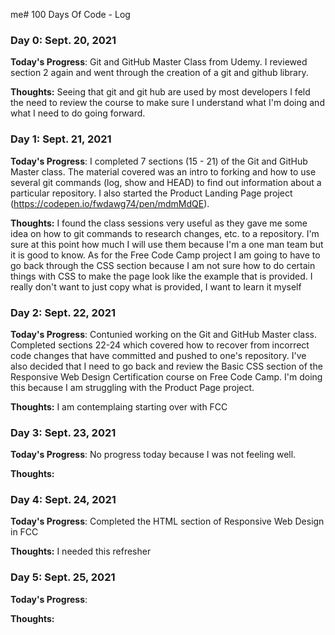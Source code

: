 me# 100 Days Of Code - Log

### Day 0: Sept. 20, 2021

**Today's Progress**: Git and GitHub Master Class from Udemy. I reviewed section 2 again and went through the creation of a git and github library.

**Thoughts:** Seeing that git and git hub are used by most developers I feld the need to review the course to make sure I understand what I'm doing and what I need to do going forward. 

### Day 1: Sept. 21, 2021
**Today's Progress**: I completed 7 sections (15 - 21) of the Git and GitHub Master class. The material covered was an intro to forking and how to use several git commands (log, show and HEAD) to find out information about a particular repository. I also started the Product Landing Page project (https://codepen.io/fwdawg74/pen/mdmMdQE). 

**Thoughts:** I found the class sessions very useful as they gave me some idea on how to git commands to research changes, etc. to a repository. I'm sure at this point how much I will use them because I'm a one man team but it is good to know. 
As for the Free Code Camp project I am going to have to go back through the CSS section because I am not sure how to do certain things with CSS to make the page look like the example that is provided. I really don't want to just copy what is provided, I want to learn it myself

### Day 2: Sept. 22, 2021
**Today's Progress**: Contunied working on the Git and GitHub Master class. Completed sections 22-24 which covered how to recover from incorrect code changes that have committed and pushed to one's repository. I've also decided that I need to go back and review the Basic CSS section of the Responsive Web Design Certification course on Free Code Camp. I'm doing this because I am struggling with the Product Page project. 

**Thoughts:** I am contemplaing starting over with FCC

### Day 3: Sept. 23, 2021
**Today's Progress**: No progress today because I was not feeling well.

**Thoughts:** 

### Day 4: Sept. 24, 2021
**Today's Progress**: Completed the HTML section of Responsive Web Design in FCC

**Thoughts:** I needed this refresher

### Day 5: Sept. 25, 2021
**Today's Progress**: 

**Thoughts:** 


